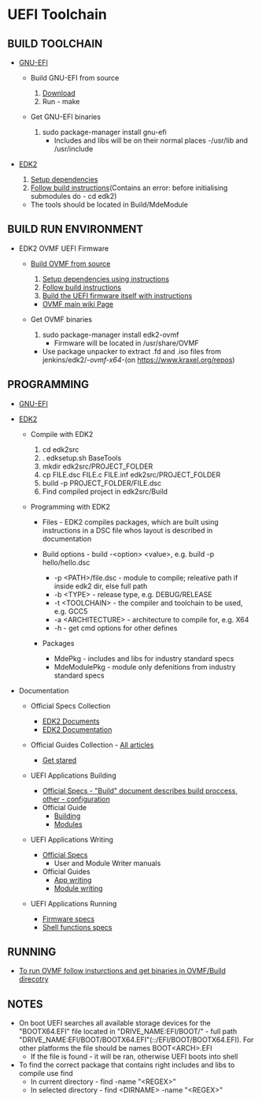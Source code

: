 # UEFI Toolchain
## BUILD TOOLCHAIN
* [GNU-EFI](https://sourceforge.net/projects/gnu-efi/)
	* Build GNU-EFI from source
		1. [Download](https://sourceforge.net/projects/gnu-efi/)
		2. Run - make

	* Get GNU-EFI binaries
		1. sudo package-manager install gnu-efi
			* Includes and libs will be on their normal places  -/usr/lib and /usr/include

* [EDK2](https://www.tianocore.org/)
	1. [Setup dependencies](https://github.com/tianocore/tianocore.github.io/wiki/Using-EDK-II-with-Native-GCC)
	2. [Follow build instructions](https://github.com/tianocore/tianocore.github.io/wiki/Common-instructions)(Contains an error: before initialising submodules do - cd edk2)
	* The tools should be located in Build/MdeModule



## BUILD RUN ENVIRONMENT
* EDK2 OVMF UEFI Firmware
	* [Build OVMF from source](https://github.com/tianocore/tianocore.github.io/wiki/OVMF)
		1. [Setup dependencies using instructions](https://github.com/tianocore/tianocore.github.io/wiki/Using-EDK-II-with-Native-GCC)
		2. [Follow build instructions](https://github.com/tianocore/tianocore.github.io/wiki/Common-instructions)
		3. [Build the UEFI firmware itself with instructions](https://github.com/tianocore/tianocore.github.io/wiki/How-to-build-OVMF)
		* [OVMF main wiki Page](https://github.com/tianocore/tianocore.github.io/wiki/OVMF)

	* Get OVMF binaries
		1. sudo package-manager install edk2-ovmf
			* Firmware will be located in /usr/share/OVMF
		* Use package unpacker to extract .fd and .iso files from jenkins/edk2/*-ovmf-x64-*(on https://www.kraxel.org/repos)



## PROGRAMMING
* [GNU-EFI](https://github.com/tianocore/tianocore.github.io/wiki/EFI-Toolkit)

* [EDK2](https://github.com/tianocore/tianocore.github.io/wiki/EDK-II-Documents)
	* Compile with EDK2
		1. cd edk2src
		2. . edksetup.sh BaseTools
		3. mkdir edk2src/PROJECT_FOLDER
		4. cp FILE.dsc FILE.c FILE.inf edk2src/PROJECT_FOLDER
		5. build -p PROJECT_FOLDER/FILE.dsc
		6. Find compiled project in edk2src/Build

	* Programming with EDK2
		* Files - EDK2 compiles packages, which are built using instructions in a DSC file whos layout is described in documentation

		* Build options - build -\<option> \<value>, e.g. build -p hello/hello.dsc
			* -p \<PATH>/file.dsc - module to compile; releative path if inside edk2 dir, else full path
			* -b \<TYPE> - release type, e.g. DEBUG/RELEASE
			* -t \<TOOLCHAIN> - the compiler and toolchain to be used, e.g. GCC5
			* -a \<ARCHITECTURE> - architecture to compile for, e.g. X64
			* -h - get cmd options for other defines

		* Packages
			* MdePkg - includes and libs for industry standard specs
			* MdeModulePkg - module only defenitions from industry standard specs

* Documentation
	* Official Specs Collection
		* [EDK2 Documents](https://github.com/tianocore/tianocore.github.io/wiki/EDK-II-Documents)
		* [EDK2 Documentation](https://github.com/tianocore/tianocore.github.io/wiki/EDK-II-Documentation)
	* Official Guides Collection - [All articles](https://github.com/tianocore-training/Tianocore_Training_Contents/wiki)
		* [Get stared](https://github.com/tianocore/tianocore.github.io/wiki/Getting-Started-with-EDK-II)

	* UEFI Applications Building
		* [Official Specs - "Build" document describes build proccess, other - configuration](https://github.com/tianocore/tianocore.github.io/wiki/EDK-II-Documentation#specifications)
		* Official Guide
			* [Building](https://github.com/tianocore-training/Presentation_FW/blob/master/FW/Presentations/_B_02_EDK_II_Build_Spec_Files_Pres_gp.pdf)
			* [Modules](https://github.com/tianocore-training/Presentation_FW/blob/master/FW/Presentations/_B_03_EDK_II_Modules_Libs_Drivers_Pres_gp.pdf)

	* UEFI Applications Writing
		* [Official Specs](https://github.com/tianocore/tianocore.github.io/wiki/EDK-II-User-Documentation)
			* User and Module Writer manuals
		* Official Guides
			* [App writing](https://github.com/tianocore-training/Presentation_FW/blob/master/FW/Presentations/_L_10_Writing_UEFI_App_Linux_Lab_gp.pdf)
			* [Module writing](https://github.com/tianocore-training/Presentation_FW/blob/master/FW/Presentations/_B_03_EDK_II_Modules_Libs_Drivers_Pres_gp.pdf)

	* UEFI Applications Running
		* [Firmware specs](https://github.com/tianocore/tianocore.github.io/wiki/OVMF)
		* [Shell functions specs](https://github.com/tianocore/tianocore.github.io/wiki/ShellPkg)



## RUNNING
* [To run OVMF follow insturctions and get binaries in OVMF/Build direcotry](https://github.com/tianocore/tianocore.github.io/wiki/How-to-run-OVMF)



## NOTES
* On boot UEFI searches all available storage devices for the "BOOTX64.EFI" file located in "DRIVE_NAME:EFI/BOOT/" - full path "DRIVE_NAME:EFI/BOOT/BOOTX64.EFI"(::/EFI/BOOT/BOOTX64.EFI). For other platforms the file should be names BOOT\<ARCH>.EFI
	* If the file is found - it will be ran, otherwise UEFI boots into shell
* To find the correct package that contains right includes and libs to compile use find
	* In current directory - find -name "\<REGEX>"
	* In selected directory - find \<DIRNAME> -name "\<REGEX>"